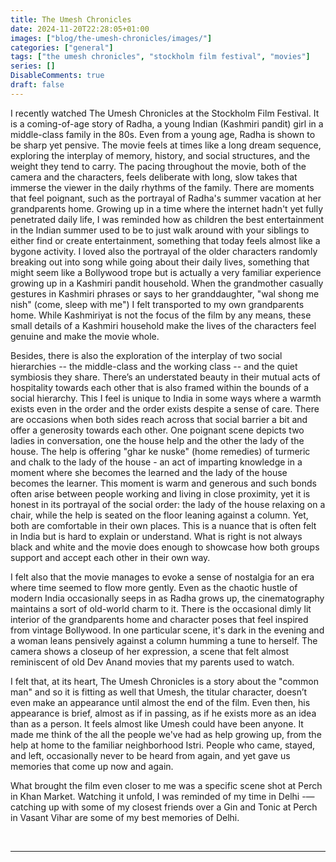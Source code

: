 ```yaml
---
title: The Umesh Chronicles
date: 2024-11-20T22:28:05+01:00
images: ["blog/the-umesh-chronicles/images/"]
categories: ["general"]
tags: ["the umesh chronicles", "stockholm film festival", "movies"]
series: []
DisableComments: true
draft: false
---
```


I recently watched The Umesh Chronicles at the Stockholm Film Festival. It is a coming-of-age story of Radha, a young Indian (Kashmiri pandit) girl in a middle-class family in the 80s. Even from a young age, Radha is shown to be sharp yet pensive. The movie feels at times like a long dream sequence, exploring the interplay of memory, history, and social structures, and the weight they tend to carry. The pacing throughout the movie, both of the camera and the characters, feels deliberate with long, slow takes that immerse the viewer in the daily rhythms of the family. There are moments that feel poignant, such as the portrayal of Radha's summer vacation at her grandparents home. Growing up in a time where the internet hadn't yet fully penetrated daily life, I was reminded how as children the best entertainment in the Indian summer used to be to just walk around with your siblings to either find or create entertainment, something that today feels almost like a bygone activity. I loved also the portrayal of the older characters randomly breaking out into song while going about their daily lives, something that might seem like a Bollywood trope but is actually a very familiar experience growing up in a Kashmiri pandit household. When the grandmother casually gestures in Kashmiri phrases or says to her granddaughter, "wal shong me nish" (come, sleep with me") I felt transported to my own grandparents home. While Kashmiriyat is not the focus of the film by any means, these small details of a Kashmiri household make the lives of the characters feel genuine and make the movie whole.

Besides, there is also the exploration of the interplay of two social hierarchies -- the middle-class and the working class -- and the quiet symbiosis they share. There’s an understated beauty in their mutual acts of hospitality towards each other that is also framed within the bounds of a social hierarchy. This I feel is unique to India in some ways where a warmth exists even in the order and the order exists despite a sense of care. There are occasions when both sides reach across that social barrier a bit and offer a generosity towards each other. One poignant scene depicts two ladies in conversation, one the house help and the other the lady of the house. The help is offering "ghar ke nuske" (home remedies) of turmeric and chalk to the lady of the house - an act of imparting knowledge in a moment where she becomes the learned and the lady of the house becomes the learner. This moment is warm and generous and such bonds often arise between people working and living in close proximity, yet it is honest in its portrayal of the social order: the lady of the house relaxing on a chair, while the help is seated on the floor leaning against a column. Yet, both are comfortable in their own places. This is a nuance that is often felt in India but is hard to explain or understand. What is right is not always black and white and the movie does enough to showcase how both groups support and accept each other in their own way.

I felt also that the movie manages to evoke a sense of nostalgia for an era where time seemed to flow more gently. Even as the chaotic hustle of modern India occasionally seeps in as Radha grows up, the cinematography maintains a sort of old-world charm to it. There is the occasional dimly lit interior of the grandparents home and character poses that feel inspired from vintage Bollywood. In one particular scene, it's dark in the evening and a woman leans pensively against a column humming a tune to herself. The camera shows a closeup of her expression, a scene that felt almost reminiscent of old Dev Anand movies that my parents used to watch.

I felt that, at its heart, The Umesh Chronicles is a story about the "common man" and so it is fitting as well that Umesh, the titular character, doesn’t even make an appearance until almost the end of the film. Even then, his appearance is brief, almost as if in passing, as if he exists more as an idea than as a person. It feels almost like Umesh could have been anyone. It made me think of the all the people we've had as help growing up, from the help at home to the familiar neighborhood Istri. People who came, stayed, and left, occasionally never to be heard from again, and yet gave us memories that come up now and again.

What brought the film even closer to me was a specific scene shot at Perch in Khan Market. Watching it unfold, I was reminded of my time in Delhi -— catching up with some of my closest friends over a Gin and Tonic at Perch in Vasant Vihar are some of my best memories of Delhi.

<br>

---